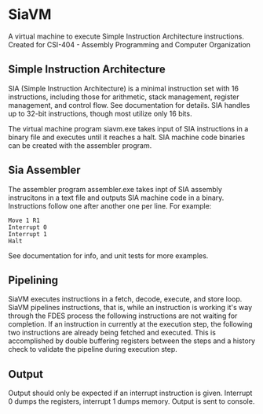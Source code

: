 # SiaVM

A virtual machine to execute Simple Instruction Architecture instructions. Created for CSI-404 - Assembly Programming and Computer Organization
 
 
## Simple Instruction Architecture
SIA (Simple Instruction Architecture) is a minimal instruction set with 16 instructions, including those for arithmetic, stack management, register management, and control flow. See documentation for details. SIA handles up to 32-bit instructions, though most utilize only 16 bits. 
 
The virtual machine program siavm.exe takes input of SIA instructions in a binary file and executes until it reaches a halt. SIA machine code binaries can be created with the assembler program. 

## Sia Assembler
The assembler program assembler.exe takes inpt of SIA assembly instrucitons in a text file and outputs SIA machine code in a binary. Instructions follow one after another one per line. For example: 

    Move 1 R1
    Interrupt 0
    Interrupt 1
    Halt

See documentation for info, and unit tests for more examples. 
 
 
## Pipelining
SiaVM executes instructions in a fetch, decode, execute, and store loop. SiaVM pipelines instructions, that is, while an instruction is working it's way through the FDES process the following instructions are not waiting for completion. If an instruction in currently at the execution step, the following two instructions are already being fetched and executed. This is accomplished by double buffering registers between the steps and a history check to validate the pipeline during execution step.
 
  
## Output
Output should only be expected if an interrupt instruction is given. Interrupt 0 dumps the registers, interrupt 1 dumps memory. Output is sent to console.
